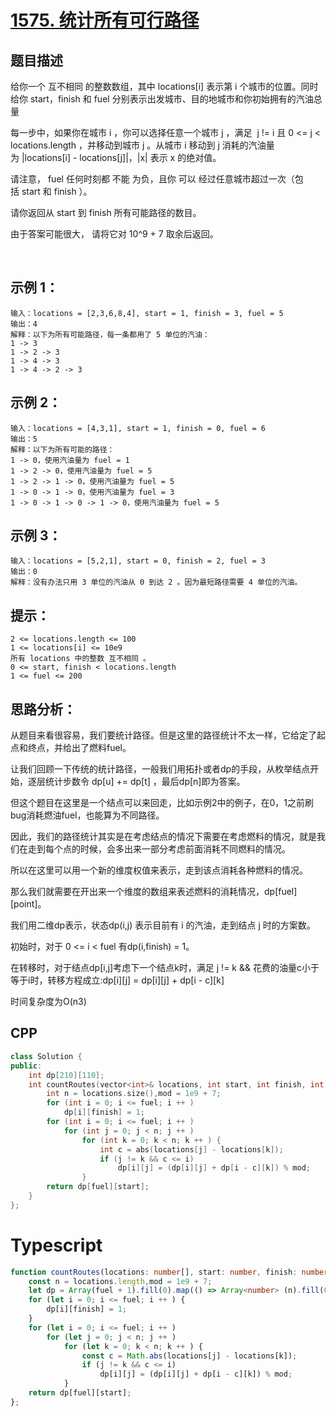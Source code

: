 # [1575. 统计所有可行路径](https://leetcode.cn/problems/count-all-possible-routes/)


## 题目描述
给你一个 互不相同 的整数数组，其中 locations[i] 表示第 i 个城市的位置。同时给你 start，finish 和 fuel 分别表示出发城市、目的地城市和你初始拥有的汽油总量

每一步中，如果你在城市 i ，你可以选择任意一个城市 j ，满足  j != i 且 0 <= j < locations.length ，并移动到城市 j 。从城市 i 移动到 j 消耗的汽油量为 |locations[i] - locations[j]|，|x| 表示 x 的绝对值。

请注意， fuel 任何时刻都 不能 为负，且你 可以 经过任意城市超过一次（包括 start 和 finish ）。

请你返回从 start 到 finish 所有可能路径的数目。

由于答案可能很大， 请将它对 10^9 + 7 取余后返回。

 

## 示例 1：
```
输入：locations = [2,3,6,8,4], start = 1, finish = 3, fuel = 5
输出：4
解释：以下为所有可能路径，每一条都用了 5 单位的汽油：
1 -> 3
1 -> 2 -> 3
1 -> 4 -> 3
1 -> 4 -> 2 -> 3
```

## 示例 2：
```
输入：locations = [4,3,1], start = 1, finish = 0, fuel = 6
输出：5
解释：以下为所有可能的路径：
1 -> 0，使用汽油量为 fuel = 1
1 -> 2 -> 0，使用汽油量为 fuel = 5
1 -> 2 -> 1 -> 0，使用汽油量为 fuel = 5
1 -> 0 -> 1 -> 0，使用汽油量为 fuel = 3
1 -> 0 -> 1 -> 0 -> 1 -> 0，使用汽油量为 fuel = 5
```

## 示例 3：
```
输入：locations = [5,2,1], start = 0, finish = 2, fuel = 3
输出：0
解释：没有办法只用 3 单位的汽油从 0 到达 2 。因为最短路径需要 4 单位的汽油。
```

## 提示：
```
2 <= locations.length <= 100
1 <= locations[i] <= 10e9
所有 locations 中的整数 互不相同 。
0 <= start, finish < locations.length
1 <= fuel <= 200
```

## 思路分析：
从题目来看很容易，我们要统计路径。但是这里的路径统计不太一样，它给定了起点和终点，并给出了燃料fuel。

让我们回顾一下传统的统计路径，一般我们用拓扑或者dp的手段，从枚举结点开始，逐层统计步数令 dp[u] += dp[t] ，最后dp[n]即为答案。

但这个题目在这里是一个结点可以来回走，比如示例2中的例子，在0，1之前刷bug消耗燃油fuel，也能算为不同路径。

因此，我们的路径统计其实是在考虑结点的情况下需要在考虑燃料的情况，就是我们在走到每个点的时候，会多出来一部分考虑前面消耗不同燃料的情况。

所以在这里可以用一个新的维度权值来表示，走到该点消耗各种燃料的情况。

那么我们就需要在开出来一个维度的数组来表述燃料的消耗情况，dp[fuel][point]。

我们用二维dp表示，状态dp(i,j) 表示目前有 i 的汽油，走到结点 j 时的方案数。

初始时，对于 0 <= i < fuel 有dp(i,finish) = 1。

在转移时，对于结点dp[i,j]考虑下一个结点k时，满足 j != k && 花费的油量c小于等于i时，转移方程成立:dp[i][j] = dp[i][j] + dp[i - c][k]

时间复杂度为O(n3)

## CPP
```cpp
class Solution {
public:
    int dp[210][110];
    int countRoutes(vector<int>& locations, int start, int finish, int fuel) {
        int n = locations.size(),mod = 1e9 + 7;
        for (int i = 0; i <= fuel; i ++ )
            dp[i][finish] = 1;
        for (int i = 0; i <= fuel; i ++ )
            for (int j = 0; j < n; j ++ )
                for (int k = 0; k < n; k ++ ) {
                    int c = abs(locations[j] - locations[k]);
                    if (j != k && c <= i)
                        dp[i][j] = (dp[i][j] + dp[i - c][k]) % mod;
                }
        return dp[fuel][start];
    }
};

```
# Typescript
```typescript
function countRoutes(locations: number[], start: number, finish: number, fuel: number): number {
    const n = locations.length,mod = 1e9 + 7;
    let dp = Array(fuel + 1).fill(0).map(() => Array<number> (n).fill(0));
    for (let i = 0; i <= fuel; i ++ ) {
        dp[i][finish] = 1;
    }
    for (let i = 0; i <= fuel; i ++ )
        for (let j = 0; j < n; j ++ )
            for (let k = 0; k < n; k ++ ) {
                const c = Math.abs(locations[j] - locations[k]);
                if (j != k && c <= i)
                    dp[i][j] = (dp[i][j] + dp[i - c][k]) % mod;
            }
    return dp[fuel][start];
};
```
